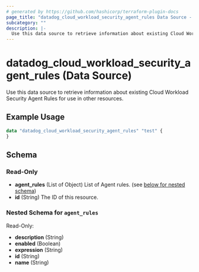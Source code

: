 ```yaml
---
# generated by https://github.com/hashicorp/terraform-plugin-docs
page_title: "datadog_cloud_workload_security_agent_rules Data Source - terraform-provider-datadog"
subcategory: ""
description: |-
  Use this data source to retrieve information about existing Cloud Workload Security Agent Rules for use in other resources.
---
```


# datadog_cloud_workload_security_agent_rules (Data Source)

Use this data source to retrieve information about existing Cloud Workload Security Agent Rules for use in other resources.

## Example Usage

```terraform
data "datadog_cloud_workload_security_agent_rules" "test" {
}
```

<!-- schema generated by tfplugindocs -->
## Schema

### Read-Only

- **agent_rules** (List of Object) List of Agent rules. (see [below for nested schema](#nestedatt--agent_rules))
- **id** (String) The ID of this resource.

<a id="nestedatt--agent_rules"></a>
### Nested Schema for `agent_rules`

Read-Only:

- **description** (String)
- **enabled** (Boolean)
- **expression** (String)
- **id** (String)
- **name** (String)


